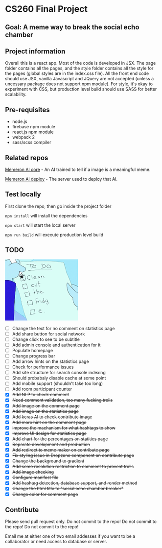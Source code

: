 # CS260 Final Project

## Goal: A meme way to break the social echo chamber

## Project information
Overall this is a react app. Most of the code is developed in JSX. The page folder contains all the pages, and the style folder contains all the style for the pages (global styles are in the index.css file). All the front end code should use JSX, vanilla Javascript and JQuery are not accepted (unless a uncessary package does not support npm module). For style, it's okay to experiment with CSS, but production level build should use SASS for better scalability.

## Pre-requisites
* node.js
* firebase npm module
* react.js npm module
* webpack 2
* sass/scss compiler

## Related repos

[Memeron AI core](https://github.com/tianhaoz95/memeron) - An AI trained to tell if a image is a meaningful meme.

[Memeron AI deploy](https://github.com/tianhaoz95/memeron-deploy) - The server used to deploy that AI.

## Test locally
First clone the repo, then go inside the project folder

`npm install` will install the dependencies

`npm start` will start the local server

`npm run build` will execute production level build

## TODO

<img src="https://raw.githubusercontent.com/tianhaoz95/pics/master/funny-gif-to-todo-list-done.gif" height="200"/>

- [ ] Change the text for no comment on statistics page
- [ ] Add share button for social network
- [ ] Change click to see to be subtitle
- [ ] Add admin console and authentication for it
- [ ] Populate homepage
- [ ] Change progress bar
- [ ] Add arrow hints on the statistics page
- [ ] Check for performance issues
- [ ] Add site structure for search console indexing
- [ ] Should probabaly disable cache at some point
- [ ] Add mobile support (shouldn't take too long)
- [ ] Add room participant counter
- [x] ~~Add NLP to check comment~~
- [x] ~~Need comment validation, too many fucking trolls~~
- [x] ~~Add image on the comment page~~
- [x] ~~Add image on the statistics page~~
- [x] ~~Add keras AI to check contribute image~~
- [x] ~~Add more hint on the comment page~~
- [x] ~~improve the machanism for what hashtags to show~~
- [x] ~~Improve UI design for statistics page~~
- [x] ~~Add chart for the percentages on statitics page~~
- [x] ~~Separate development and production~~
- [x] ~~Add redirect to meme maker on contribute page~~
- [x] ~~Fix styling issue in Dropzone component on contribute page~~
- [x] ~~Change the background to gradient~~
- [x] ~~Add some resolution restriction to comment to prevent trolls~~
- [x] ~~Add image checking~~
- [x] ~~Configure manifest file~~
- [x] ~~Add hashtag detection, database support, and render method~~
- [x] ~~Change the html title to "social echo chamber breaker"~~
- [x] ~~Change color for comment page~~

## Contribute
Please send pull request only. Do not commit to the repo! Do not commit to the repo! Do not commit to the repo!

Email me at either one of two email addesses if you want to be a collaborator or need access to database or server.
